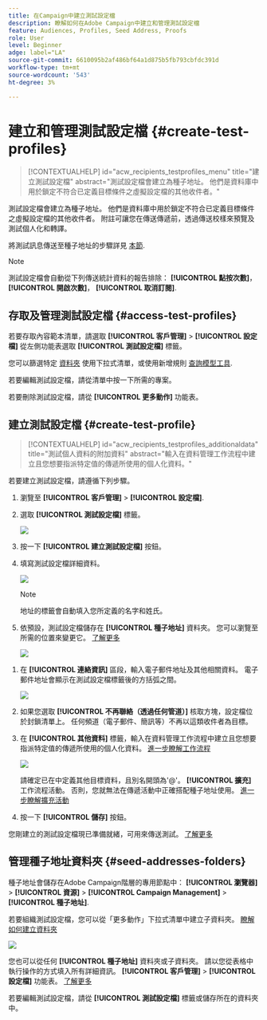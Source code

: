 ```yaml
---
title: 在Campaign中建立測試設定檔
description: 瞭解如何在Adobe Campaign中建立和管理測試設定檔
feature: Audiences, Profiles, Seed Address, Proofs
role: User
level: Beginner
adge: label="LA"
source-git-commit: 6610095b2af486bf64a1d875b5fb793cbfdc391d
workflow-type: tm+mt
source-wordcount: '543'
ht-degree: 3%

---
```


# 建立和管理測試設定檔 {#create-test-profiles}

>[!CONTEXTUALHELP]
>id="acw_recipients_testprofiles_menu"
>title="建立測試設定檔"
>abstract="測試設定檔會建立為種子地址。 他們是資料庫中用於鎖定不符合已定義目標條件之虛擬設定檔的其他收件者。"

測試設定檔會建立為種子地址。 他們是資料庫中用於鎖定不符合已定義目標條件之虛擬設定檔的其他收件者。 附註可讓您在傳送傳遞前，透過傳送校樣來預覽及測試個人化和轉譯。

<!--Learn more on test profiles in the [Campaign v8 (client console) documentation](https://experienceleague.adobe.com/docs/campaign/campaign-v8/audience/add-profiles/test-profiles.html){target="_blank"}.-->

將測試訊息傳送至種子地址的步驟詳見 [本節](../preview-test/test-deliveries.md#test-profiles).

>[!NOTE]
>
>測試設定檔會自動從下列傳送統計資料的報告排除： **[!UICONTROL 點按次數]**， **[!UICONTROL 開啟次數]**， **[!UICONTROL 取消訂閱]**.

## 存取及管理測試設定檔 {#access-test-profiles}

若要存取內容範本清單，請選取 **[!UICONTROL 客戶管理]** > **[!UICONTROL 設定檔]** 從左側功能表選取 **[!UICONTROL 測試設定檔]** 標籤。

您可以篩選特定 [資料夾](../get-started/permissions.md#folders) 使用下拉式清單，或使用新增規則 [查詢模型工具](../query/query-modeler-overview.md).

若要編輯測試設定檔，請從清單中按一下所需的專案。

若要刪除測試設定檔，請從 **[!UICONTROL 更多動作]** 功能表。

## 建立測試設定檔 {#create-test-profile}

>[!CONTEXTUALHELP]
>id="acw_recipients_testprofiles_additionaldata"
>title="測試個人資料的附加資料"
>abstract="輸入在資料管理工作流程中建立且您想要指派特定值的傳遞所使用的個人化資料。"

若要建立測試設定檔，請遵循下列步驟。

1. 瀏覽至 **[!UICONTROL 客戶管理]** > **[!UICONTROL 設定檔]**.

1. 選取 **[!UICONTROL 測試設定檔]** 標籤。

   ![](assets/test-profile-list.png)

1. 按一下 **[!UICONTROL 建立測試設定檔]** 按鈕。

1. 填寫測試設定檔詳細資料。 <!--Most of the fields are the same as when creating profiles. [Learn more]-->

   ![](assets/test-profile-details.png)

   >[!NOTE]
   >
   >地址的標籤會自動填入您所定義的名字和姓氏。

1. 依預設，測試設定檔儲存在 **[!UICONTROL 種子地址]** 資料夾。 您可以瀏覽至所需的位置來變更它。 [了解更多](#seed-addresses-folders)

   ![](assets/test-profile-folder.png)

<!--
You do not need to enter all fields of each tab when creating a seed address. Missing personalization elements are entered randomly during delivery analysis. (Not valid?)
-->

1. 在 **[!UICONTROL 連絡資訊]** 區段，輸入電子郵件地址及其他相關資料。 電子郵件地址會顯示在測試設定檔標籤後的方括弧之間。

   ![](assets/test-profile-address.png)

1. 如果您選取 **[!UICONTROL 不再聯絡（透過任何管道）]** 核取方塊，設定檔位於封鎖清單上。 任何頻道（電子郵件、簡訊等）不再以這類收件者為目標。

1. 在 **[!UICONTROL 其他資料]** 標籤，輸入在資料管理工作流程中建立且您想要指派特定值的傳遞所使用的個人化資料。 [進一步瞭解工作流程](../workflows/gs-workflows.md)

   ![](assets/test-profile-additional-data.png)

   請確定已在中定義其他目標資料，且別名開頭為&#39;@&#39;。 **[!UICONTROL 擴充]** 工作流程活動。 否則，您就無法在傳遞活動中正確搭配種子地址使用。 [進一步瞭解擴充活動](../workflows/activities/enrichment.md)

1. 按一下 **[!UICONTROL 儲存]** 按鈕。

您剛建立的測試設定檔現已準備就緒，可用來傳送測試。 [了解更多](../preview-test/test-deliveries.md#test-profiles)

<!--Use test profiles in Direct mail? cf v7/v8-->

## 管理種子地址資料夾 {#seed-addresses-folders}

種子地址會儲存在Adobe Campaign階層的專用節點中： **[!UICONTROL 瀏覽器]** > **[!UICONTROL 資源]** > **[!UICONTROL Campaign Management]** > **[!UICONTROL 種子地址]**.

若要組織測試設定檔，您可以從「更多動作」下拉式清單中建立子資料夾。 [瞭解如何建立資料夾](../get-started/permissions.md#folders)

![](assets/test-profile-sub-folders.png)

您也可以從任何 **[!UICONTROL 種子地址]** 資料夾或子資料夾。 請以您從表格中執行操作的方式填入所有詳細資訊。 **[!UICONTROL 客戶管理]** > **[!UICONTROL 設定檔]** 功能表。 [了解更多](#create-test-profile)

若要編輯測試設定檔，請從 **[!UICONTROL 測試設定檔]** 標籤或儲存所在的資料夾中。


